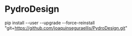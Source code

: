 # PydroDesign

pip install --user --upgrade --force-reinstall "git+https://github.com/joaquinseguraellis/PydroDesign.git"